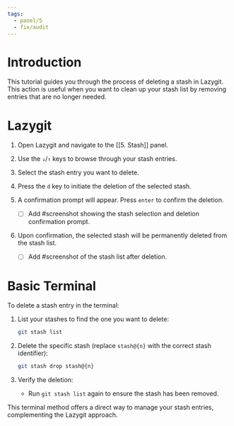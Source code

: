 ```yaml
---
tags:
  - panel/5
  - fix/audit
---
```

# Introduction
This tutorial guides you through the process of deleting a stash in Lazygit. This action is useful when you want to clean up your stash list by removing entries that are no longer needed.

# Lazygit
1. Open Lazygit and navigate to the [[5. Stash]] panel.
2. Use the `↓`/`↑` keys to browse through your stash entries.
3. Select the stash entry you want to delete.
4. Press the `d` key to initiate the deletion of the selected stash.
5. A confirmation prompt will appear. Press `enter` to confirm the deletion.

   - [ ] Add #screenshot showing the stash selection and deletion confirmation prompt.

6. Upon confirmation, the selected stash will be permanently deleted from the stash list.

   - [ ] Add #screenshot of the stash list after deletion.

# Basic Terminal
To delete a stash entry in the terminal:

1. List your stashes to find the one you want to delete:
   ```bash
   git stash list
   ```

2. Delete the specific stash (replace `stash@{n}` with the correct stash identifier):
   ```bash
   git stash drop stash@{n}
   ```

3. Verify the deletion:
   - Run `git stash list` again to ensure the stash has been removed.

This terminal method offers a direct way to manage your stash entries, complementing the Lazygit approach.

